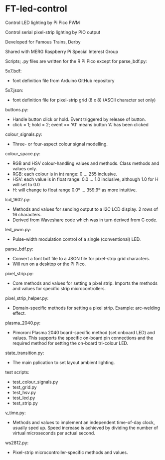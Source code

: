 # FT-led-control
Control LED lighting by Pi Pico PWM

Control serial pixel-strip lighting by PIO output

Developed for Famous Trains, Derby

Shared with MERG Raspberry Pi Special Interest Group

Scripts; .py files are written for the R Pi Pico except for parse_bdf.py:

5x7.bdf: 
- font definition file from Arduino GitHub repository

5x7.json: 
- font definition file for pixel-strip grid (8 x 8) (ASCII character set only)

buttons.py: 
- Handle button click or hold. Event triggered by release of button.
- click = 1; hold = 2; event == ‘A1’ means button ‘A’ has been clicked

colour_signals.py: 
- Three- or four-aspect colour signal modelling.

colour_space.py: 
- RGB and HSV colour-handling values and methods. Class methods and values only.
- RGB: each colour is in int range: 0 … 255 inclusive.
- HSV: each value is in float range: 0.0 … 1.0 inclusive, although 1.0 for H will set to 0.0
- H: will change to float range 0.0º … 359.9º as more intuitive.

lcd_1602.py: 
- Methods and values for sending output to a I2C LCD display. 2 rows of 16 characters.
- Derived from Waveshare code which was in turn derived from C code.

led_pwm.py: 
- Pulse-width modulation control of a single (conventional) LED.

parse_bdf.py: 
- Convert a font bdf file to a JSON file for pixel-strip grid characters.
- Will run on a desktop or the Pi Pico.

pixel_strip.py: 
- Core methods and values for setting a pixel strip. Imports the methods and values for specific strip microcontrollers.

pixel_strip_helper.py: 
- Domain-specific methods for setting a pixel strip. Example: arc-welding effect.

plasma_2040.py: 
- Pimoroni Plasma 2040 board-specific method (set onboard LED) and values. This supports the specific on-board pin connections and the required method for setting the on-board tri-colour LED.

state_transition.py: 
- The main pplication to set layout ambient lighting.

test scripts:
- test_colour_signals.py
- test_grid.py
- test_hsv.py
- test_led.py
- test_strip.py

v_time.py: 
- Methods and values to implement an independent time-of-day clock, usually sped up. Speed increase is achieved by dividing the number of virtual microseconds per actual second.

ws2812.py: 
- Pixel-strip microcontroller-specific methods and values.
